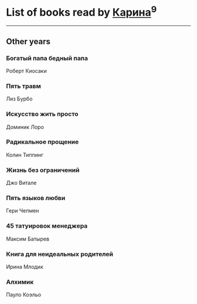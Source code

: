 # List of books read by [Карина](https://plus.google.com/u/0/113094351246440936608/)<sup>9</sup>
---

## Other years

### Богатый папа бедный папа
Роберт Киосаки


### Пять травм
Лиз Бурбо


### Искусство жить просто
Доминик Лоро


### Радикальное прощение
Колин Типпинг


### Жизнь без ограничений
Джо Витале


### Пять языков любви
Гери Чепмен


### 45 татуировок менеджера
Максим Батырев


### Книга для неидеальных родителей
Ирина Млодик


### Алхимик
Пауло Коэльо




